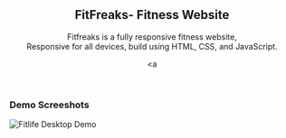 <div align="center">
  

  <br />
  <br />

  <h2 align="center">FitFreaks- Fitness Website</h2>

  Fitfreaks is a fully responsive fitness website, <br />Responsive for all devices, build using HTML, CSS, and JavaScript.

  <a 
</div>

<br />

### Demo Screeshots

![Fitlife Desktop Demo](./readme-images/desktop.png "Desktop Demo")

